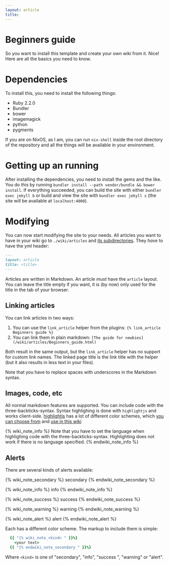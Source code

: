 ```yaml
---
layout: article
title:
---
```


# Beginners guide

So you want to install this template and create your own wiki from it. Nice!
Here are all the basics you need to know.

# Dependencies

To install this, you need to install the following things:

* Ruby 2.2.0
* Bundler
* bower
* imagemagick
* python
* pygments

If you are on NixOS, as I am, you can run `nix-shell` inside the root
directory of the repository and all the things will be available in your
environment.

# Getting up an running

After installing the dependencies, you need to install the gems and the like.
You do this by running
`bundler install --path vendor/bundle && bower install`. If everything
succeeded, you can build the site with either `bundler exec jekyll b` or build
and view the site with `bundler exec jekyll s` (the site will be available at
`localhost:4000`).

# Modifying

You can now start modifying the site to your needs. All articles you want to
have in your wiki go to `./wiki/articles` and
[its subdirectories](/wiki/articles/sub/Subpage.html).
They _have_ to have the yml header:

```markdown
---
layout: article
title: <title>
---
```

Articles are written in Markdown. An article _must_ have the `article` layout.
You can leave the title empty if you want, it is (by now) only used for the
title in the tab of your browser.

## Linking articles

You can link articles in two ways:

1. You can use the `link_article` helper from the plugins:
   `{% link_article Beginners guide %}`
2. You can link them in plain markdown:
   `[The guide for newbies](/wiki/articles/Beginners_guide.html)`

Both result in the same output, but the `link_article` helper has no support
for custom link names. The linked page title is the link title with the
helper (but it also results in less text in your files).

Note that you have to replace spaces with underscores in the Markdown syntax.

## Images, code, etc

All normal markdown features are supported. You can include code with the
three-backticks-syntax. Syntax highlighing is done with `highlightjs` and
works client-side. [highlightjs](https://highlightjs.org/) has a lot of
different color schemes, which
[you can choose from](https://highlightjs.org/static/demo/) and
[use in this wiki](/wiki/articles/Installation_guide.html#Modifying)

{% wiki_note_info %}
  Note that you have to set the language when highlighing code with the
  three-backticks-syntax. Highlighting does not work if there is no language
  specified.
{% endwiki_note_info %}

## Alerts

There are several kinds of alerts available:

{% wiki_note_secondary %}
  secondary
{% endwiki_note_secondary %}

{% wiki_note_info %}
  info
{% endwiki_note_info %}

{% wiki_note_success %}
  success
{% endwiki_note_success %}

{% wiki_note_warning %}
  warning
{% endwiki_note_warning %}

{% wiki_note_alert %}
  alert
{% endwiki_note_alert %}

Each has a different color scheme. The markup to include them is simple:

```ruby
  {{ "{% wiki_note_<kind> " }}%}
    <your text>
  {{ "{% endwiki_note_secondary " }}%}
```

Where `<kind>` is one of "secondary", "info", "success ", "warning" or
"alert".
